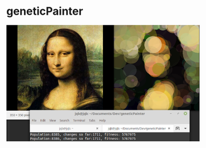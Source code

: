 # geneticPainter
![screenshot](https://github.com/jqb1/geneticPainter/blob/master/mona_lisa_comparison.png?raw=true)
